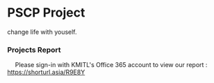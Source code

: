 # PSCP Project

change life with youself.

### Projects Report

&emsp; Please sign-in with KMITL's Office 365 account to view our report : https://shorturl.asia/R9E8Y
